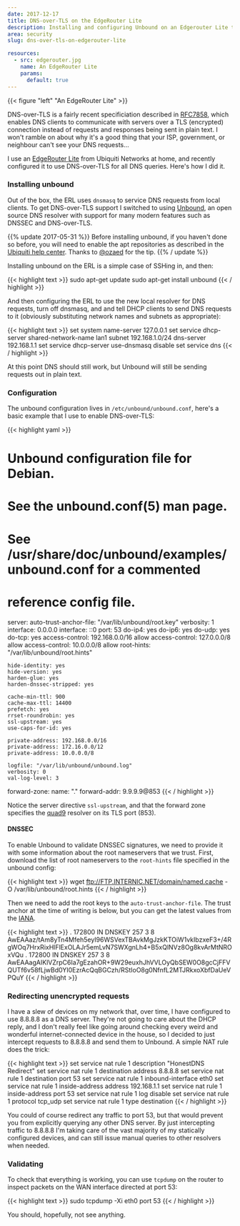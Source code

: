 ```yaml
---
date: 2017-12-17
title: DNS-over-TLS on the EdgeRouter Lite
description: Installing and configuring Unbound on an Edgerouter Lite to enable encrypoted DNS requests.
area: security
slug: dns-over-tls-on-edgerouter-lite

resources:
  - src: edgerouter.jpg
    name: An EdgeRouter Lite
    params:
      default: true
---
```


{{< figure "left" "An EdgeRouter Lite" >}}

DNS-over-TLS is a fairly recent specificiation described in
[RFC7858](https://tools.ietf.org/html/rfc7858), which enables DNS clients to
communicate with servers over a TLS (encrypted) connection instead of requests
and responses being sent in plain text. I won't ramble on about why it's a good
thing that your ISP, government, or neighbour can't see your DNS requests...

I use an [EdgeRouter Lite](https://www.ubnt.com/edgemax/edgerouter-lite/) from
Ubiquiti Networks at home, and recently configured it to use DNS-over-TLS for
all DNS queries. Here's how I did it.

### Installing unbound

Out of the box, the ERL uses `dnsmasq` to service DNS requests from local
clients. To get DNS-over-TLS support I switched to using
[Unbound](https://unbound.net/), an open source DNS resolver with support
for many modern features such as DNSSEC and DNS-over-TLS.

<!--more-->

{{% update 2017-05-31 %}}
Before installing unbound, if you haven't done so before, you will need to enable the apt
repositories as described in the [Ubiquiti help center](https://help.ubnt.com/hc/en-us/articles/205202560-EdgeRouter-Add-other-Debian-packages-to-EdgeOS).
Thanks to [@ozaed](https://twitter.com/ozaed/status/960615650489233408) for the tip.
{{% / update %}}

Installing unbound on the ERL is a simple case of SSHing in, and then:

{{< highlight text >}}
sudo apt-get update
sudo apt-get install unbound
{{< / highlight >}}

And then configuring the ERL to use the new local resolver for DNS requests,
turn off dnsmasq, and and tell DHCP clients to send DNS requests to it
(obviously substituting network names and subnets as appropriate):

{{< highlight text >}}
set system name-server 127.0.0.1
set service dhcp-server shared-network-name lan1 subnet 192.168.1.0/24 dns-server 192.168.1.1
set service dhcp-server use-dnsmasq disable
set service dns
{{< / highlight >}}

At this point DNS should still work, but Unbound will still be sending requests
out in plain text.

### Configuration

The unbound configuration lives in `/etc/unbound/unbound.conf`, here's a basic
example that I use to enable DNS-over-TLS:

{{< highlight yaml >}}
# Unbound configuration file for Debian.
#
# See the unbound.conf(5) man page.
#
# See /usr/share/doc/unbound/examples/unbound.conf for a commented
# reference config file.

server:
    auto-trust-anchor-file: "/var/lib/unbound/root.key"
    verbosity: 1
    interface: 0.0.0.0
    interface: ::0
    port: 53
    do-ip4: yes
    do-ip6: yes
    do-udp: yes
    do-tcp: yes
    access-control: 192.168.0.0/16 allow
    access-control: 127.0.0.0/8 allow
    access-control: 10.0.0.0/8 allow
    root-hints: "/var/lib/unbound/root.hints"

    hide-identity: yes
    hide-version: yes
    harden-glue: yes
    harden-dnssec-stripped: yes

    cache-min-ttl: 900
    cache-max-ttl: 14400
    prefetch: yes
    rrset-roundrobin: yes
    ssl-upstream: yes
    use-caps-for-id: yes

    private-address: 192.168.0.0/16
    private-address: 172.16.0.0/12
    private-address: 10.0.0.0/8

    logfile: "/var/lib/unbound/unbound.log"
    verbosity: 0
    val-log-level: 3

forward-zone:
    name: "."
    forward-addr: 9.9.9.9@853
{{< / highlight >}}

Notice the server directive `ssl-upstream`, and that the forward zone specifies
the [quad9](https://www.quad9.net/) resolver on its TLS port (853).

#### DNSSEC

To enable Unbound to validate DNSSEC signatures, we need to provide it with
some information about the root nameservers that we trust. First, download the
list of root nameservers to the `root-hints` file specified in the unbound
config:

{{< highlight text >}}
wget ftp://FTP.INTERNIC.NET/domain/named.cache -O /var/lib/unbound/root.hints
{{< / highlight >}}

Then we need to add the root keys to the `auto-trust-anchor-file`. The trust
anchor at the time of writing is below, but you can get the latest values from
the [IANA](https://data.iana.org/root-anchors/).

{{< highlight text >}}
.       172800  IN      DNSKEY  257 3 8 AwEAAaz/tAm8yTn4Mfeh5eyI96WSVexTBAvkMgJzkKTOiW1vkIbzxeF3+/4RgWOq7HrxRixHlFlExOLAJr5emLvN7SWXgnLh4+B5xQlNVz8Og8kvArMtNROxVQu
.       172800  IN      DNSKEY  257 3 8 AwEAAagAIKlVZrpC6Ia7gEzahOR+9W29euxhJhVVLOyQbSEW0O8gcCjFFVQUTf6v58fLjwBd0YI0EzrAcQqBGCzh/RStIoO8g0NfnfL2MTJRkxoXbfDaUeVPQuY
{{< / highlight >}}

### Redirecting unencrypted requests

I have a slew of devices on my network that, over time, I have configured to
use 8.8.8.8 as a DNS server. They're not going to care about the DHCP reply,
and I don't really feel like going around checking every weird and wonderful
internet-connected device in the house, so I decided to just intercept requests
to 8.8.8.8 and send them to Unbound. A simple NAT rule does the trick:

{{< highlight text >}}
set service nat rule 1 description "HonestDNS Redirect"
set service nat rule 1 destination address 8.8.8.8
set service nat rule 1 destination port 53
set service nat rule 1 inbound-interface eth0
set service nat rule 1 inside-address address 192.168.1.1
set service nat rule 1 inside-address port 53
set service nat rule 1 log disable
set service nat rule 1 protocol tcp_udp
set service nat rule 1 type destination
{{< / highlight >}}

You could of course redirect any traffic to port 53, but that would prevent you
from explicitly querying any other DNS server. By just intercepting traffic to
8.8.8.8 I'm taking care of the vast majority of my statically configured
devices, and can still issue manual queries to other resolvers when needed.

### Validating

To check that everything is working, you can use `tcpdump` on the router to
inspect packets on the WAN interface directed at port 53:

{{< highlight text >}}
sudo tcpdump -Xi eth0 port 53
{{< / highlight >}}

You should, hopefully, not see anything.
